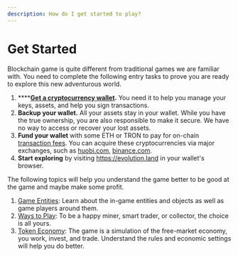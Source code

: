 ```yaml
---
description: How do I get started to play?
---
```


# Get Started

Blockchain game is quite different from traditional games we are familiar with.  You need to complete the following entry tasks to prove you are ready to explore this new adventurous world.

1. \*\*\*\*[**Get a cryptocurrency wallet**](preparation.md)**.** You need it to help you manage your keys, assets, and help you sign transactions.
2. **Backup your wallet.** All your assets stay in your wallet.  While you have the true ownership, you are also responsible to make it secure.  We have no way to access or recover your lost assets. 
3. **Fund your wallet** with some ETH or TRON to pay for on-chain [transaction fees](gas-and-fees.md).  You can acquire these cryptocurrencies via major exchanges, such as [huobi.com](https://huobi.com), [binance.com](https://binance.com).
4.  **Start exploring** by visiting https://evolution.land in your wallet's browser.

The following topics will help you understand the game better to be good at the game and maybe make some profit.

1. [Game Entities](../game-entities/): Learn about the in-game entities and objects as well as game players around them.
2. [Ways to Play](ways-to-play.md): To be a happy miner, smart trader, or collector, the choice is all yours.
3. [Token Economy](../tokens/): The game is a simulation of the free-market economy, you work, invest, and trade.  Understand the rules and economic settings will help you do better.

